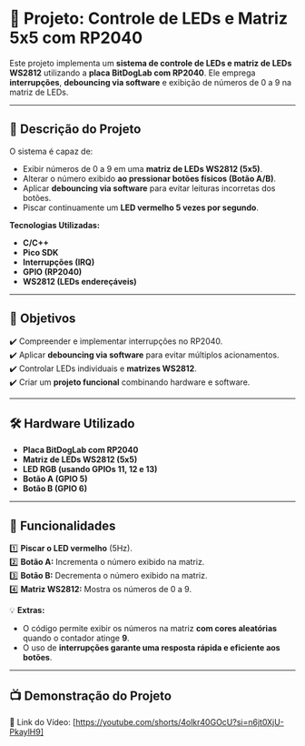 # 🚀 Projeto: Controle de LEDs e Matriz 5x5 com RP2040

Este projeto implementa um **sistema de controle de LEDs e matriz de LEDs WS2812** utilizando a **placa BitDogLab com RP2040**. Ele emprega **interrupções**, **debouncing via software** e exibição de números de 0 a 9 na matriz de LEDs.

---

## 📜 **Descrição do Projeto**
O sistema é capaz de:
- Exibir números de 0 a 9 em uma **matriz de LEDs WS2812 (5x5)**.
- Alterar o número exibido **ao pressionar botões físicos (Botão A/B)**.
- Aplicar **debouncing via software** para evitar leituras incorretas dos botões.
- Piscar continuamente um **LED vermelho 5 vezes por segundo**.

**Tecnologias Utilizadas:**
- **C/C++**
- **Pico SDK**
- **Interrupções (IRQ)**
- **GPIO (RP2040)**
- **WS2812 (LEDs endereçáveis)**

---

## 🎯 **Objetivos**
✔️ Compreender e implementar interrupções no RP2040.  
✔️ Aplicar **debouncing via software** para evitar múltiplos acionamentos.  
✔️ Controlar LEDs individuais e **matrizes WS2812**.  
✔️ Criar um **projeto funcional** combinando hardware e software.  

---

## 🛠 **Hardware Utilizado**
- **Placa BitDogLab com RP2040**
- **Matriz de LEDs WS2812 (5x5)**
- **LED RGB (usando GPIOs 11, 12 e 13)**
- **Botão A (GPIO 5)**
- **Botão B (GPIO 6)**

---

## 📌 **Funcionalidades**
1️⃣ **Piscar o LED vermelho** (5Hz).  
2️⃣ **Botão A:** Incrementa o número exibido na matriz.  
3️⃣ **Botão B:** Decrementa o número exibido na matriz.  
4️⃣ **Matriz WS2812:** Mostra os números de 0 a 9.  

💡 **Extras:**  
- O código permite exibir os números na matriz **com cores aleatórias** quando o contador atinge **9**.  
- O uso de **interrupções garante uma resposta rápida e eficiente aos botões**.  

---

## 📺 Demonstração do Projeto
🎥 Link do Vídeo: [https://youtube.com/shorts/4olkr40GOcU?si=n6jt0XjU-PkaylH9]

